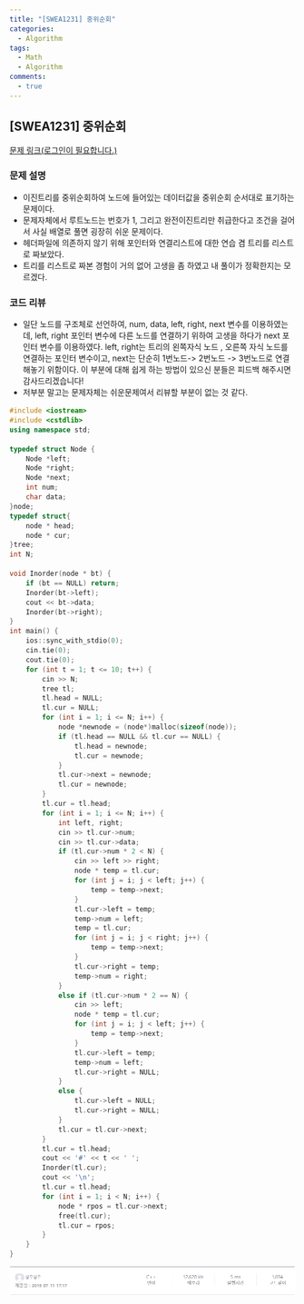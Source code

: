 ```yaml
---
title: "[SWEA1231] 중위순회"
categories:
  - Algorithm
tags:
  - Math
  - Algorithm
comments:
  - true
---
```

## [SWEA1231] 중위순회

[문제 링크(로그인이 필요합니다.)](https://www.swexpertacademy.com/main/code/problem/problemDetail.do?contestProbId=AV140YnqAIECFAYD)

### 문제 설명
* 이진트리를 중위순회하여 노드에 들어있는 데이터값을 중위순회 순서대로 표기하는 문제이다.
* 문제자체에서 루트노드는 번호가 1, 그리고 완전이진트리만 취급한다고 조건을 걸어서 사실 배열로 풀면 굉장히 쉬운 문제이다.
* 헤더파일에 의존하지 않기 위해 포인터와 연결리스트에 대한 연습 겸 트리를 리스트로 짜보았다.
* 트리를 리스트로 짜본 경험이 거의 없어 고생을 좀 하였고 내 풀이가 정확한지는 모르겠다. 

### 코드 리뷰
* 일단 노드를 구조체로 선언하여, num, data, left, right, next 변수를 이용하였는데, left, right 포인터 변수에 다른 노드를 연결하기 위하여 고생을 하다가 next 포인터 변수를 이용하였다. left, right는 트리의 왼쪽자식 노드 , 오른쪽 자식 노드를 연결하는 포인터 변수이고, next는 단순히 1번노드-> 2번노드 -> 3번노드로 연결해놓기 위함이다. 이 부분에 대해 쉽게 하는 방법이 있으신 분들은 피드백 해주시면 감사드리겠습니다!
* 저부분 말고는 문제자체는 쉬운문제여서 리뷰할 부분이 없는 것 같다.

```cpp
#include <iostream>
#include <cstdlib>
using namespace std;

typedef struct Node {
	Node *left;
	Node *right;
	Node *next;
	int num;
	char data;
}node;
typedef struct{
	node * head;
	node * cur;
}tree;
int N;

void Inorder(node * bt) {
	if (bt == NULL) return;
	Inorder(bt->left);
	cout << bt->data;
	Inorder(bt->right);
}
int main() {
	ios::sync_with_stdio(0);
	cin.tie(0);
	cout.tie(0);
	for (int t = 1; t <= 10; t++) {
		cin >> N;
		tree tl;
		tl.head = NULL;
		tl.cur = NULL;
		for (int i = 1; i <= N; i++) {
			node *newnode = (node*)malloc(sizeof(node));
			if (tl.head == NULL && tl.cur == NULL) {
				tl.head = newnode;
				tl.cur = newnode;
			}
			tl.cur->next = newnode;
			tl.cur = newnode;
		}
		tl.cur = tl.head;
		for (int i = 1; i <= N; i++) {
			int left, right;
			cin >> tl.cur->num;
			cin >> tl.cur->data;
			if (tl.cur->num * 2 < N) {
				cin >> left >> right;
				node * temp = tl.cur;
				for (int j = i; j < left; j++) {
					temp = temp->next;
				}
				tl.cur->left = temp;
				temp->num = left;
				temp = tl.cur;
				for (int j = i; j < right; j++) {
					temp = temp->next;
				}
				tl.cur->right = temp;
				temp->num = right;
			}
			else if (tl.cur->num * 2 == N) {
				cin >> left;
				node * temp = tl.cur;
				for (int j = i; j < left; j++) {
					temp = temp->next;
				}
				tl.cur->left = temp;
				temp->num = left;
				tl.cur->right = NULL;
			}
			else {
				tl.cur->left = NULL;
				tl.cur->right = NULL;
			}
			tl.cur = tl.cur->next;
		}
		tl.cur = tl.head;
		cout << '#' << t << ' ';
		Inorder(tl.cur);
		cout << '\n';
		tl.cur = tl.head;
		for (int i = 1; i < N; i++) {
			node * rpos = tl.cur->next;
			free(tl.cur);
			tl.cur = rpos;
		}
	}
}
```
![](/assets/img/Algorithm/1907111.png)
